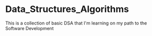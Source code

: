# Data_Structures_Algorithms

This is a collection of basic DSA that I'm learning on my path to the Software Development
